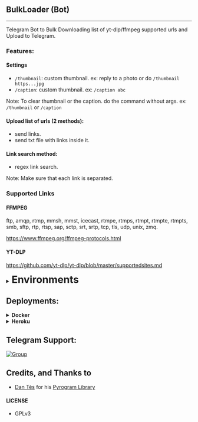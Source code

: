 ## BulkLoader (Bot)

---

Telegram Bot to Bulk Downloading list of yt-dlp/ffmpeg supported urls and Upload to Telegram.

### Features:

#### Settings

- `/thumbnail`: custom thumbnail. ex: reply to a photo or do `/thumbnail https...jpg`
- `/caption`: custom thumbnail. ex: `/caption abc`

Note: To clear thumbnail or the caption. do the command without args. ex: `/thumbnail` or `/caption`

#### Upload list of urls (2 methods):

- send links.
- send txt file with links inside it.

#### Link search method:

- regex link search.

Note: Make sure that each link is separated.

### Supported Links

#### FFMPEG

ftp, amqp, rtmp, mmsh, mmst, icecast, rtmpe, rtmps, rtmpt, rtmpte, rtmpts, smb, sftp, rtp, rtsp, sap, sctp, srt, srtp, tcp, tls, udp, unix, zmq.

https://www.ffmpeg.org/ffmpeg-protocols.html

#### YT-DLP

https://github.com/yt-dlp/yt-dlp/blob/master/supportedsites.md

<details>
<summary>
    <b style="font-size: 27px"> Environments </b>
</summary>
<br>

`API_HASH`: Get this from my.telegram.org

`APP_ID`: Get this from my.telegram.org

`BOT_TOKEN`: Get this from @BotFather on Telegram.

`OWNER_ID`: Your Telegram ID.

`DUMP_ID`: Your Telegram Channel/Group ID to Dump the Uploaded Files. let it empty if you don't need it.

`AS_ZIP`: Set this to `True` if you want the bot to zip downloaded files before uploading. Default to `False`

</details>

## Deployments:

<details>
<summary>
    <b> Docker </b>
</summary>
<br>

Install Docker

`/bin/bash -c "$(curl -fsSL https://git.io/JDGfm)"`

Refresh User State

`sudo su -l $USER`

Run Docker Container

`docker run --name=bulkloader -d -e API_HASH=abc -e APP_ID=123 -e BOT_TOKEN="123:abc" -e OWNER_ID=12345678 -e AS_ZIP=False xgorn/bulkloader:latest`

Restart Docker Container

`docker restart bulkloader`

Stop and Remove Docker Container (useful when you want to update the image to the latest and run it again)

```
docker stop bulkloader
docker rm bulkloader
```

Update Image to Latest

`docker pull xgorn/bulkloader:latest`

Redeploy Docker Container with Latest Image(one command)

`docker stop bulkloader && docker rm bulkloader && docker pull xgorn/bulkloader:latest && docker run --name=bulkloader -d -e API_HASH=abc -e APP_ID=123 -e BOT_TOKEN="123:abc" -e OWNER_ID=12345678 -e AS_ZIP=False xgorn/bulkloader:latest`

</details>

<details>
<summary>
    <b> Heroku </b>
</summary>
<br>

<a href="https://www.heroku.com/deploy"><img src="https://www.herokucdn.com/deploy/button.svg" alt="Deploy"></a>

</details>

## Telegram Support:

[![Group](https://img.shields.io/badge/TG-Group-30302f?style=flat&logo=telegram)](https://t.me/WeebProgrammer)

## Credits, and Thanks to

- [Dan Tès](https://t.me/haskell) for his [Pyrogram Library](https://github.com/pyrogram/pyrogram)

#### LICENSE

- GPLv3
